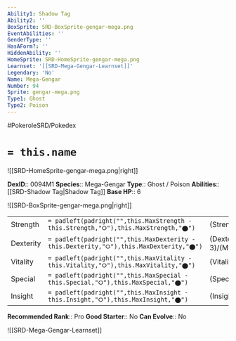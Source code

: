 ```yaml
---
Ability1: Shadow Tag
Ability2: ''
BoxSprite: SRD-BoxSprite-gengar-mega.png
EventAbilities: ''
GenderType: ''
HasAForm?: ''
HiddenAbility: ''
HomeSprite: SRD-HomeSprite-gengar-mega.png
Learnset: '[[SRD-Mega-Gengar-Learnset]]'
Legendary: 'No'
Name: Mega-Gengar
Number: 94
Sprite: gengar-mega.png
Type1: Ghost
Type2: Poison
---
```


#PokeroleSRD/Pokedex

# `= this.name`

![[SRD-HomeSprite-gengar-mega.png|right]]

**DexID**:: 0094M1
**Species**:: Mega-Gengar
**Type**:: Ghost / Poison
**Abilities**:: [[SRD-Shadow Tag|Shadow Tag]]
**Base HP**:: 6

![[SRD-BoxSprite-gengar-mega.png|right]]

|           |                                                                                        |                                          |
| --------- | -------------------------------------------------------------------------------------- | ---------------------------------------- |
| Strength  | `= padleft(padright("",this.MaxStrength - this.Strength,"⭘"),this.MaxStrength,"⬤")`    | (Strength::2)/(MaxStrength::4)   |
| Dexterity | `= padleft(padright("",this.MaxDexterity - this.Dexterity,"⭘"),this.MaxDexterity,"⬤")` | (Dexterity:: 3)/(MaxDexterity::7) |
| Vitality  | `= padleft(padright("",this.MaxVitality - this.Vitality,"⭘"),this.MaxVitality,"⬤")`    | (Vitality::2)/(MaxVitality::5)   |
| Special   | `= padleft(padright("",this.MaxSpecial - this.Special,"⭘"),this.MaxSpecial,"⬤")`       | (Special::3)/(MaxSpecial::9)     |
| Insight   | `= padleft(padright("",this.MaxInsight - this.Insight,"⭘"),this.MaxInsight,"⬤")`       | (Insight::3)/(MaxInsight::6)     |

**Recommended Rank**:: Pro
**Good Starter**:: No
**Can Evolve**:: No

![[SRD-Mega-Gengar-Learnset]]